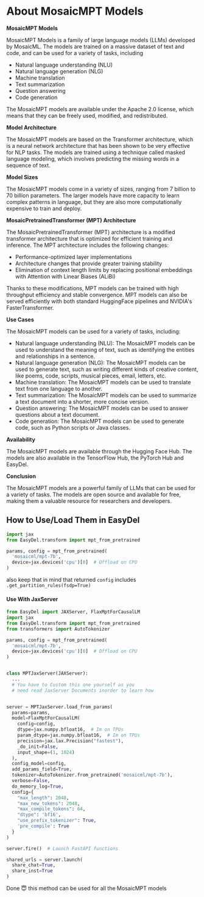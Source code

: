 # About MosaicMPT Models

**MosaicMPT Models**

MosaicMPT Models is a family of large language models (LLMs) developed by MosaicML. The models are trained on a massive
dataset of text and code, and can be used for a variety of tasks, including

* Natural language understanding (NLU)
* Natural language generation (NLG)
* Machine translation
* Text summarization
* Question answering
* Code generation

The MosaicMPT models are available under the Apache 2.0 license, which means that they can be freely used, modified, and
redistributed.

**Model Architecture**

The MosaicMPT models are based on the Transformer architecture, which is a neural network architecture that has been
shown to be very effective for NLP tasks. The models are trained using a technique called masked language modeling,
which involves predicting the missing words in a sequence of text.

**Model Sizes**

The MosaicMPT models come in a variety of sizes, ranging from 7 billion to 70 billion parameters. The larger models have
more capacity to learn complex patterns in language, but they are also more computationally expensive to train and
deploy.

**MosaicPretrainedTransformer (MPT) Architecture**

The MosaicPretrainedTransformer (MPT) architecture is a modified transformer architecture that is optimized for
efficient training and inference. The MPT architecture includes the following changes:

* Performance-optimized layer implementations
* Architecture changes that provide greater training stability
* Elimination of context length limits by replacing positional embeddings with Attention with Linear Biases (ALiBi)

Thanks to these modifications, MPT models can be trained with high throughput efficiency and stable convergence. MPT
models can also be served efficiently with both standard HuggingFace pipelines and NVIDIA's FasterTransformer.

**Use Cases**

The MosaicMPT models can be used for a variety of tasks, including:

* Natural language understanding (NLU): The MosaicMPT models can be used to understand the meaning of text, such as
  identifying the entities and relationships in a sentence.
* Natural language generation (NLG): The MosaicMPT models can be used to generate text, such as writing different kinds
  of creative content, like poems, code, scripts, musical pieces, email, letters, etc.
* Machine translation: The MosaicMPT models can be used to translate text from one language to another.
* Text summarization: The MosaicMPT models can be used to summarize a text document into a shorter, more concise
  version.
* Question answering: The MosaicMPT models can be used to answer questions about a text document.
* Code generation: The MosaicMPT models can be used to generate code, such as Python scripts or Java classes.

**Availability**

The MosaicMPT models are available through the Hugging Face Hub. The models are also available in the TensorFlow Hub,
the PyTorch Hub and EasyDel.

**Conclusion**

The MosaicMPT models are a powerful family of LLMs that can be used for a variety of tasks. The models are open source
and available for free, making them a valuable resource for researchers and developers.

## How to Use/Load Them in EasyDel

```python
import jax
from EasyDel.transform import mpt_from_pretrained

params, config = mpt_from_pretrained(
  'mosaicml/mpt-7b',
  device=jax.devices('cpu')[0]  # Offload on CPU
)
```

also keep that in mind that returned `config` includes `.get_partition_rules(fsdp=True)`

#### Use With JaxServer

```python
from EasyDel import JAXServer, FlaxMptForCausalLM
import jax
from EasyDel.transform import mpt_from_pretrained
from transformers import AutoTokenizer

params, config = mpt_from_pretrained(
  'mosaicml/mpt-7b',
  device=jax.devices('cpu')[0]  # Offload on CPU
)


class MPTJaxServer(JAXServer):
  ...
  # You have to Custom this one yourself as you 
  # need read JaxServer Documents inorder to learn how


server = MPTJaxServer.load_from_params(
  params=params,
  model=FlaxMptForCausalLM(
    config=config,
    dtype=jax.numpy.bfloat16,  # Im on TPUs
    param_dtype=jax.numpy.bfloat16,  # Im on TPUs
    precision=jax.lax.Precision("fastest"),
    _do_init=False,
    input_shape=(1, 1024)
  ),
  config_model=config,
  add_params_field=True,
  tokenizer=AutoTokenizer.from_pretrained('mosaicml/mpt-7b'),
  verbose=False,
  do_memory_log=True,
  config={
    "max_length": 2048,
    "max_new_tokens": 2048,
    "max_compile_tokens": 64,
    "dtype": 'bf16',
    "use_prefix_tokenizer": True,
    'pre_compile': True
  }
)

server.fire()  # Launch FastAPI functions

shared_urls = server.launch(
  share_chat=True,
  share_inst=True
)
```

Done 😇 this method can be used for all the MosaicMPT models
